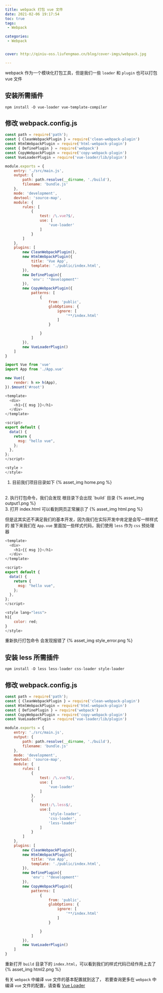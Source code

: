 ```yaml
---
title: webpack 打包 vue 文件
date: 2021-02-06 19:17:54
toc: true
tags:
 - Webpack

categories:
 - Webpack


cover: http://qiniu-oss.liufengmao.cn/blog/cover-imgs/webpack.jpg

---
```

webpack 作为一个模块化打包工具，但是我们一些 `loader` 和 `plugin` 也可以打包 vue 文件

<!-- more -->
## 安装所需插件

``` shell shell
npm install -D vue-loader vue-template-compiler
```

## 修改 webpack.config.js 
``` js webpack.config.js 
const path = require('path');
const { CleanWebpackPlugin } = require('clean-webpack-plugin')
const HtmlWebpackPlugin = require('html-webpack-plugin')
const { DefinePlugin } = require('webpack')
const CopyWebpackPlugin = require('copy-webpack-plugin')
const VueLoaderPlugin = require('vue-loader/lib/plugin')

module.exports = {
    entry: './src/main.js',
    output: {
        path: path.resolve(__dirname, './build'),
        filename: 'bundle.js'
    },
    mode: 'development',
    devtool: 'source-map',
    module: {
        rules: [
            {
                test: /\.vue?$/,
                use: [
                    'vue-loader'
                ]
            }
        ]
    },
    plugins: [
        new CleanWebpackPlugin(),
        new HtmlWebpackPlugin({
            title: 'Vue App',
            template: './public/index.html',
        }),
        new DefinePlugin({
            'env': '"development"'
        }),
        new CopyWebpackPlugin({
            patterns: [
                {
                    from: 'public',
                    globOptions: {
                        ignore: [
                            '**/index.html'
                        ]
                    }

                }
            ]
        }),
        new VueLoaderPlugin()
    ]
}
```

``` js src/main.js
import Vue from 'vue'
import App from './App.vue'

new Vue({
    render: h => h(App),
}).$mount('#root')
```

``` js src/App.vue
<template>
  <div>
    <h1>{{ msg }}</h1>
  </div>
</template>

<script>
export default {
  data() {
    return {
      msg: "hello vue",
    };
  },
};
</script>

<style >
</style>
```

 1. 目前我们项目目录如下
 {% asset_img home.png %}
 
 <br/>
 2. 执行打包命令，我们会发现 根目录下会出现 `build` 目录
 {% asset_img output1.png %}
 
 <br/>
 3. 打开 index.html 可以看到网页正常展示了
 {% asset_img html.png %}

但是这其实还不满足我们的基本开发，因为我们在实际开发中肯定是会写一样样式的
接下来我们在 `App.vue` 里面加一些样式代码，我们使用 `less` 作为 `css` 预处理器

```js src/App.vue
<template>
  <div>
    <h1>{{ msg }}</h1>
  </div>
</template>

<script>
export default {
  data() {
    return {
      msg: "hello vue",
    };
  },
};
</script>

<style lang="less">
h1{
    color: red;
}
</style>
```

重新执行打包命令
会发现报错了
 {% asset_img style_error.png %}

## 安装 less 所需插件
``` shell shell
npm install -D less less-loader css-loader style-loader
```

## 修改 webpack.config.js 
``` js webpack.config.js
const path = require('path');
const { CleanWebpackPlugin } = require('clean-webpack-plugin')
const HtmlWebpackPlugin = require('html-webpack-plugin')
const { DefinePlugin } = require('webpack')
const CopyWebpackPlugin = require('copy-webpack-plugin')
const VueLoaderPlugin = require('vue-loader/lib/plugin')

module.exports = {
    entry: './src/main.js',
    output: {
        path: path.resolve(__dirname, './build'),
        filename: 'bundle.js'
    },
    mode: 'development',
    devtool: 'source-map',
    module: {
        rules: [
            {
                test: /\.vue?$/,
                use: [
                    'vue-loader'
                ]
            },
            {
                test:/\.less$/,
                use:[
                    'style-loader',
                    'css-loader',
                    'less-loader'
                ]
            }
        ]
    },
    plugins: [
        new CleanWebpackPlugin(),
        new HtmlWebpackPlugin({
            title: 'Vue App',
            template: './public/index.html',
        }),
        new DefinePlugin({
            'env': '"development"'
        }),
        new CopyWebpackPlugin({
            patterns: [
                {
                    from: 'public',
                    globOptions: {
                        ignore: [
                            '**/index.html'
                        ]
                    }

                }
            ]
        }),
        new VueLoaderPlugin()
    ]
}
```

重新打开 `build` 目录下的 `index.html`，可以看到我们的样式代码已经作用上去了
{% asset_img html2.png %}

有关 `webpack` 中编译 `vue` 文件的基本配置就到这了，
若要查询更多在 `webpack` 中 编译 `vue` 文件的配置，请查看 [Vue Loader](https://vue-loader.vuejs.org/zh/#vue-loader-%E6%98%AF%E4%BB%80%E4%B9%88%EF%BC%9F)